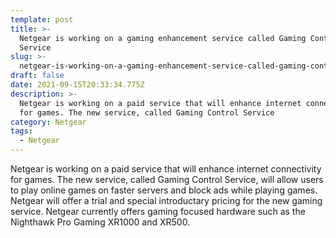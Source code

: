 ```yaml
---
template: post
title: >-
  Netgear is working on a gaming enhancement service called Gaming Control
  Service
slug: >-
  netgear-is-working-on-a-gaming-enhancement-service-called-gaming-control-service
draft: false
date: 2021-09-15T20:33:34.775Z
description: >-
  Netgear is working on a paid service that will enhance internet connectivity
  for games. The new service, called Gaming Control Service
category: Netgear
tags:
  - Netgear
---
```

Netgear is working on a paid service that will enhance internet connectivity for games. The new service, called Gaming Control Service, will allow users to play online games on faster servers and block ads while playing games. Netgear will offer a trial and special introductary pricing for the new gaming service. Netgear currently offers gaming focused hardware such as the Nighthawk Pro Gaming XR1000 and XR500.

